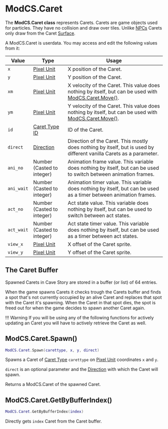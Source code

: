 # ModCS.Caret

The **ModCS.Caret class** represents Carets. Carets are game objects used for particles. They have no collision and draw over tiles. Unlike [NPCs](/api/objects/npc/) Carets only draw from the Caret [Surface](/api/drawing/surface/).

A ModCS.Caret is userdata. You may access and edit the following values from it:

| Value           | Type                                 | Usage                                                        |
| --------------- | ------------------------------------ | ------------------------------------------------------------ |
| `x`             | [Pixel Unit](/api/objects/pixel/)    | X position of the Caret.                                   |
| `y`             | [Pixel Unit](/api/objects/pixel/)    | Y position of the Caret.               |
| `xm`            | [Pixel Unit](/api/objects/pixel/)    | X velocity of the Caret. This value does nothing by itself, but can be used with [ModCS.Caret.Move()](/api/objects/caret/functions/#modcscaretmove). |
| `ym`            | [Pixel Unit](/api/objects/pixel/)    | Y velocity of the Caret. This value does nothing by itself, but can be used with [ModCS.Caret.Move()](/api/objects/caret/functions/#modcscaretmove). |
| `id`            | [Caret Type ID](/api/objects/caret/id/) | ID of the Caret.                                           |
| `direct`        | [Direction](/api/objects/direction/) | Direction of the Caret. This mostly does nothing by itself, but is used by different vanilla Carets as a parameter. |
| `ani_no`        | Number (Casted to integer)           | Animation frame value. This variable does nothing by itself, but can be used to switch between animation frames. |
| `ani_wait`      | Number (Casted to integer)           | Animation timer value. This variable does nothing by itself, but can be used as a timer between animation frames. |
| `act_no`        | Number (Casted to integer)           | Act state value. This variable does nothing by itself, but can be used to switch between act states. |
| `act_wait`      | Number (Casted to integer)           | Act state timer value. This variable does nothing by itself, but can be used as a timer between act states. |
| `view_x` | [Pixel Unit](/api/objects/pixel/) | X offset of the Caret sprite. |
| `view_y` | [Pixel Unit](/api/objects/pixel/) | Y offset of the Caret sprite. |

## The Caret Buffer
Spawned Carets in Cave Story are stored in a buffer (or list) of 64 entries.

When the game spawns Carets it checks trough the Carets buffer and finds a spot that's not currently occupied by an alive Caret and replaces that spot with the Caret it's spawning. When the Caret in that spot dies, the spot is freed out for when the game decides to spawn another Caret again.

!!! Warning
	If you will be using any of the following functions for actively updating an Caret you will have to actively retrieve the Caret as well.

## ModCS.Caret.Spawn()

```lua
ModCS.Caret.Spawn(carettype, x, y, direct)
```

Spawns a Caret of [Caret Type](/api/objects/caret/id/) `carettype` on [Pixel Unit](/api/objects/pixel/) coordinates `x` and `y`.

`direct` is an optional parameter and the [Direction](/api/objects/direction/) with which the Caret will spawn.

Returns a ModCS.Caret of the spawned Caret. 

## ModCS.Caret.GetByBufferIndex()

```lua
ModCS.Caret.GetByBufferIndex(index)
```

Directly gets `index` Caret from the Caret buffer.